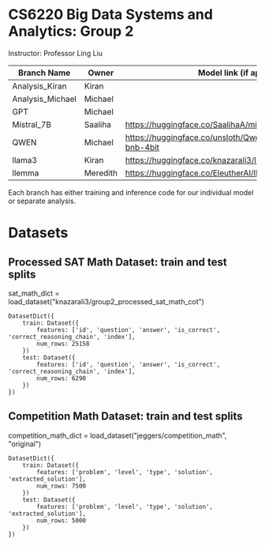 # CS6220 Big Data Systems and Analytics: Group 2

Instructor: Professor Ling Liu

| Branch Name | Owner | Model link (if applicable)
|------------------|------------------|------------------|
| Analysis_Kiran  | Kiran  | |
| Analysis_Michael  | Michael | |
| GPT   | Michael    | |
| Mistral_7B   | Saaliha    | https://huggingface.co/SaalihaA/mistral_v7_Competition_Dataset |
| QWEN   | Michael    | https://huggingface.co/unsloth/Qwen2.5-Math-7B-Instruct-bnb-4bit |
| llama3   | Kiran    | https://huggingface.co/knazarali3/llama3_COMPETITION_MATH |
| llemma   | Meredith  | https://huggingface.co/EleutherAI/llemma_7b |

Each branch has either training and inference code for our individual model or separate analysis.

# Datasets
## Processed SAT Math Dataset: train and test splits
sat_math_dict = load_dataset("knazarali3/group2_processed_sat_math_cot")
```
DatasetDict({
    train: Dataset({
        features: ['id', 'question', 'answer', 'is_correct', 'correct_reasoning_chain', 'index'],
        num_rows: 25158
    })
    test: Dataset({
        features: ['id', 'question', 'answer', 'is_correct', 'correct_reasoning_chain', 'index'],
        num_rows: 6290
    })
})
```

## Competition Math Dataset: train and test splits
competition_math_dict = load_dataset("jeggers/competition_math", "original")
```
DatasetDict({
    train: Dataset({
        features: ['problem', 'level', 'type', 'solution', 'extracted_solution'],
        num_rows: 7500
    })
    test: Dataset({
        features: ['problem', 'level', 'type', 'solution', 'extracted_solution'],
        num_rows: 5000
    })
})
```
